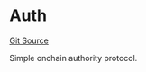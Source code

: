 # Auth
[Git Source](https://github.com/NaniDAO/accounts/blob/f0c8220c401dbeac318e2c473ed4b690138c26f6/src/authority/Auth.sol)

Simple onchain authority protocol.


